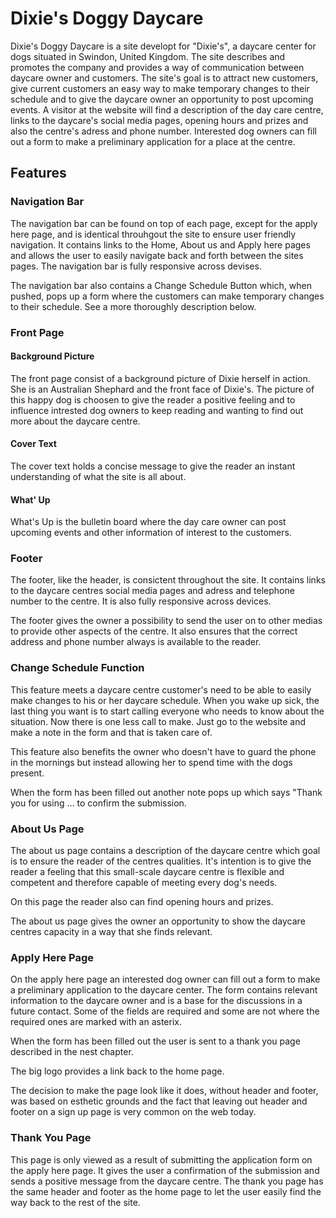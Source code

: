 <h1><span style="fontfamily: Pacifico;">Dixie's</span> Doggy Daycare</h1>

Dixie's Doggy Daycare is a site developt for "Dixie's", a daycare center for dogs situated in Swindon, United Kingdom. The site describes and promotes the company and provides a way of communication between daycare owner and customers. The site's goal is to attract new customers, give current customers an easy way to make temporary changes to their schedule and to give the daycare owner an opportunity to post upcoming events. A visitor at the website will find a description of the day care centre, links to the daycare's social media pages, opening hours and prizes and also the centre's adress and phone number. Interested dog owners can fill out a form to make a preliminary application for a place at the centre.

## Features
### Navigation Bar
The navigation bar can be found on top of each page, except for the apply here page, and is identical throuhgout the site to ensure user friendly navigation. It contains links to the Home, About us and Apply here pages and allows the user to easily navigate back and forth between the sites pages. The navigation bar is fully responsive across devises.

The navigation bar also contains a Change Schedule Button which, when pushed, pops up a form where the customers can make temporary changes to their schedule. See a more thoroughly description below.

### Front Page
#### Background Picture
The front page consist of a background picture of Dixie herself in action. She is an Australian Shephard and the front face of Dixie's. The picture of this happy dog is choosen to give the reader a positive feeling and to influence intrested dog owners to keep reading and wanting to find out more about the daycare centre.

#### Cover Text
The cover text holds a concise message to give the reader an instant understanding of what the site is all about.

#### What' Up
What's Up is the bulletin board where the day care owner can post upcoming events and other information of interest to the customers.

### Footer
The footer, like the header, is consictent throughout the site. It contains links to the daycare centres social media pages and adress and telephone number to the centre. It is also fully responsive across devices.

The footer gives the owner a possibility to send the user on to other medias to provide other aspects of the centre. It also ensures that the correct address and phone number always is available to the reader.

### Change Schedule Function
This feature meets a daycare centre customer's need to be able to easily make changes to his or her daycare schedule. When you wake up sick, the last thing you want is to start calling everyone who needs to know about the situation. Now there is one less call to make. Just go to the website and make a note in the form and that is taken care of.

This feature also benefits the owner who doesn't have to guard the phone in the mornings but instead allowing her to spend time with the dogs present.

When the form has been filled out another note pops up which says "Thank you for using ... to confirm the submission.

### About Us Page
The about us page contains a description of the daycare centre which goal is to ensure the reader of the centres qualities. It's intention is to give the reader a feeling that this small-scale daycare centre is flexible and competent and therefore capable of meeting every dog's needs.

On this page the reader also can find opening hours and prizes.

The about us page gives the owner an opportunity to show the daycare centres capacity in a way that she finds relevant.

### Apply Here Page
On the apply here page an interested dog owner can fill out a form to make a preliminary application to the daycare center. The form contains relevant information to the daycare owner and is a base for the discussions in a future contact. Some of the fields are required and some are not where the required ones are marked with an asterix.

When the form has been filled out the user is sent to a thank you page described in the nest chapter.

The big logo provides a link back to the home page.

The decision to make the page look like it does, without header and footer, was based on esthetic grounds and the fact that leaving out header and footer on a sign up page is very common on the web today.

### Thank You Page
This page is only viewed as a result of submitting the application form on the apply here page. It gives the user a confirmation of the submission and sends a positive message from the daycare centre.
The thank you page has the same header and footer as the home page to let the user easily find the way back to the rest of the site. 
